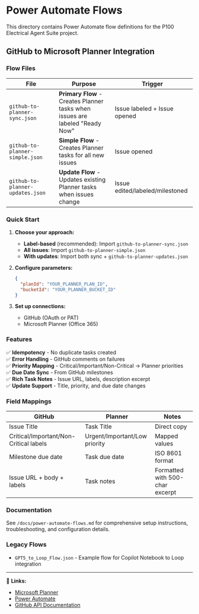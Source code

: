 # Power Automate Flows

This directory contains Power Automate flow definitions for the P100 Electrical Agent Suite project.

## GitHub to Microsoft Planner Integration

### Flow Files

| File | Purpose | Trigger |
|------|---------|---------|
| `github-to-planner-sync.json` | **Primary Flow** - Creates Planner tasks when issues are labeled "Ready Now" | Issue labeled + Issue opened |
| `github-to-planner-simple.json` | **Simple Flow** - Creates Planner tasks for all new issues | Issue opened |
| `github-to-planner-updates.json` | **Update Flow** - Updates existing Planner tasks when issues change | Issue edited/labeled/milestoned |

### Quick Start

1. **Choose your approach:**
   - **Label-based** (recommended): Import `github-to-planner-sync.json`
   - **All issues**: Import `github-to-planner-simple.json`
   - **With updates**: Import both sync + `github-to-planner-updates.json`

2. **Configure parameters:**
   ```json
   {
     "planId": "YOUR_PLANNER_PLAN_ID",
     "bucketId": "YOUR_PLANNER_BUCKET_ID"
   }
   ```

3. **Set up connections:**
   - GitHub (OAuth or PAT)
   - Microsoft Planner (Office 365)

### Features

✅ **Idempotency** - No duplicate tasks created  
✅ **Error Handling** - GitHub comments on failures  
✅ **Priority Mapping** - Critical/Important/Non-Critical → Planner priorities  
✅ **Due Date Sync** - From GitHub milestones  
✅ **Rich Task Notes** - Issue URL, labels, description excerpt  
✅ **Update Support** - Title, priority, and due date changes  

### Field Mappings

| GitHub | Planner | Notes |
|--------|---------|--------|
| Issue Title | Task Title | Direct copy |
| Critical/Important/Non-Critical labels | Urgent/Important/Low priority | Mapped values |
| Milestone due date | Task due date | ISO 8601 format |
| Issue URL + body + labels | Task notes | Formatted with 500-char excerpt |

### Documentation

See `/docs/power-automate-flows.md` for comprehensive setup instructions, troubleshooting, and configuration details.

### Legacy Flows

- `GPT5_to_Loop_Flow.json` - Example flow for Copilot Notebook to Loop integration

---

🔗 **Links:**
- [Microsoft Planner](https://tasks.office.com)
- [Power Automate](https://flow.microsoft.com)
- [GitHub API Documentation](https://docs.github.com/en/rest)